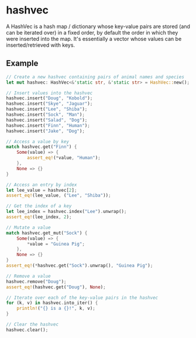 # hashvec
A HashVec is a hash map / dictionary whose key-value pairs are stored (and can be iterated over) in a fixed order, by default the order in which they were inserted into the map. It's essentially a vector whose values can be inserted/retrieved with keys.

## Example
```rust
// Create a new hashvec containing pairs of animal names and species
let mut hashvec: HashVec<&'static str, &'static str> = HashVec::new();

// Insert values into the hashvec
hashvec.insert("Doug", "Kobold");
hashvec.insert("Skye", "Jaguar");
hashvec.insert("Lee", "Shiba");
hashvec.insert("Sock", "Man");
hashvec.insert("Salad", "Dog");
hashvec.insert("Finn", "Human");
hashvec.insert("Jake", "Dog");

// Access a value by key
match hashvec.get("Finn") {
    Some(value) => {
        assert_eq!(*value, "Human");
    },
    None => {}
}

// Access an entry by index
let lee_value = hashvec[2];
assert_eq!(lee_value, ("Lee", "Shiba"));

// Get the index of a key
let lee_index = hashvec.index("Lee").unwrap();
assert_eq!(lee_index, 2);

// Mutate a value
match hashvec.get_mut("Sock") {
    Some(value) => {
        *value = "Guinea Pig";
    },
    None => {}
}
assert_eq!(*hashvec.get("Sock").unwrap(), "Guinea Pig");

// Remove a value
hashvec.remove("Doug");
assert_eq!(hashvec.get("Doug"), None);

// Iterate over each of the key-value pairs in the hashvec
for (k, v) in hashvec.into_iter() {
    println!("{} is a {}!", k, v);
}

// Clear the hashvec
hashvec.clear();
```